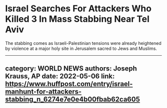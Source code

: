 # Israel Searches For Attackers Who Killed 3 In Mass Stabbing Near Tel Aviv

The stabbing comes as Israeli-Palestinian tensions were already heightened by violence at a major holy site in Jerusalem sacred to Jews and Muslims.

---
category: WORLD NEWS
authors: Joseph Krauss, AP
date: 2022-05-06
link: https://www.huffpost.com/entry/israel-manhunt-for-attackers-stabbing_n_6274e7e0e4b00fbab62ca605
---
